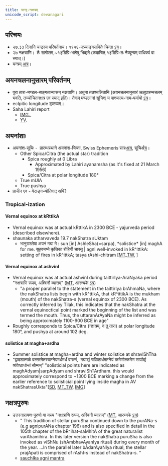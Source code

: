 ```yaml
---
title: चान्द्र-नक्षत्रम्
unicode_script: devanagari
---
```


## परिचयः
- २७.३३ दिनानि चन्द्रस्य परिवर्तनाय। १९५६-पञ्चाङ्गसमितेः चिन्ता [ऽत्र](https://archive.org/stream/HistoryOfCalendarPanchangaCommittee/History-of-Calendar-Panchanga-Committee#page/n40/mode/1up)।
- २७ नक्षत्राणि।  तैः खगोलम् ~१३डिग्रि-भागेषु भिद्यते (कदाचित् १३डिग्रि-तः नैय्यून्यम् वाधिक्यं वा स्यात्।)
- यन्त्रम् [अत्र](http://www.prokerala.com/astrology/nakshatra-finder/)।

## अयनचलनानुसारम् परिवर्तनम्
- पुरा तारा-मण्डल-सङ्गतान्यासन् नक्षत्राणि। अधुना ततश्चलितानि (अयनचलनानुसारं ऋतुप्रारम्भचलम् भवति, तच्चोचितनक्षत्र एव स्याद् इति)। तेषाम् मण्डलानां सूचिश् च पाश्चात्य-नाम-पर्यायो [ऽत्र](https://sa.wikipedia.org/wiki/%E0%A4%A8%E0%A4%95%E0%A5%8D%E0%A4%B7%E0%A4%A4%E0%A5%8D%E0%A4%B0%E0%A4%AE%E0%A5%8D)।
- eclpitic longitude द्रष्टव्यम्।
- Saha Lahiri report
    - [IMG. ](https://imgur.com/a/hShjz)
    - [YV](https://archive.org/stream/HistoryOfCalendarPanchangaCommittee/History-of-Calendar-Panchanga-Committee#page/n77/mode/2up).

## अयनांशाः
- अयनांश\-सूचिः \-  प्रारम्भस्थाने अयनांश-चिन्ता, Swiss Ephemeris सारः[अत्र](http://www.astro.com/swisseph/swisseph.htm#_Toc465773508), सूचिर्[अत्र](http://www.astro.com/swisseph/swephprg.htm#_Toc471829106)।
  - Other Spica/Citra (the actual star) tradition
      - Spica roughly at 0 Libra
          - Approximated by Lahiri ayanamsha (as it's fixed at 21 March 1956)
      - Spica/Citra at polar longitude 180°
  - True mUlA
  - True pushya
- प्राचीन एव \- वेदाङ्गज्योतिषाद् अपि?

### Tropical-ization
#### Vernal equinox at kRttikA
- Vernal equinox was at actual kRttikA in 2300 BCE - yajurveda period (described elsewhere).
- shaunaka atharvaveda 19.7 nakShatra sUktam
    - भानुराश्लेषा अयनं मघा मे : sun \[in\] AshleSha(=sarpa), \*solistice\* \[in\] maghA for me.
        सुहवमग्ने कृत्तिका रोहिणी चास्तु | agnI well-invoked in kR^ittikA: setting of fires in kR^ittkA; tasya rAshi-chitram \[[MT_TW](https://twitter.com/blog_supplement/status/985200041475366912), \]

#### Vernal equinox at ashvinI
- Vernal equinox was at actual ashvinI during taittirIya-AraNyaka period "नक्षत्राणि रूपम्, अश्विनौ व्यात्तम्" ([MT](https://manasataramgini.wordpress.com/2013/11/08/anatomy-and-heavens-in-the-boomorphic-universe/), आरण्यके [ऽत्र](https://archive.org/stream/taittiriya/taittiriya_aranyaka_bhaskara_01#page/n309/mode/2up))
    - "a proper parallel to the statement in the taittirIya brAhmaNa, where the nakShatra lists begin with kR^ttikA, that kR^ittikA is the mukham (mouth) of the nakShatra-s (vernal equinox of 2300 BCE). As correctly inferred by Tilak, this indicates that the nakShatra at the vernal equinoctical point marked the beginning of the list and was termed the mouth. Thus, the uttaranArAyaNa might be inferred as being approximately 1100-900 BCE in age"
- Roughly corresponds to Spica/Citra (नक्षत्रम्, न तु तारा) at polar longitude 180°, and pushya at around 102 deg.

#### solistice at magha+ardha
- Summer solistice at magha+ardha and winter solistice at shraviShTha
- "द्वादशात्मकं वत्सरमेतस्याग्नेयमर्धमर्धं वारुणं,  मघाद्यं
    श्रविष्ठार्धमाग्नेयं क्रमेणोत्क्रमेण सार्पाद्यं श्रविष्ठार्धान्तं
    सौम्यम्" "solisticial points here are indicated as maghAdyam|sarpAdyam and shraviShTArdham. this would approximately correspond to ~1300 BCE marking a change from the earlier reference to solisticial point lying inside magha in AV nakShatrasUkta"\[[SD](https://sanskritdocuments.org/doc_upanishhat/maitri.html?lang=sa), [MT_TW](https://twitter.com/blog_supplement/status/984634039909978112), [IMG](https://i.imgur.com/rNhFPph.jpg)\]

## नक्षत्रपुरुषः
- उत्तरनारायणः पुरुषो वा यस्य "नक्षत्राणि रूपम्, अश्विनौ व्यात्तम्" ([MT](https://manasataramgini.wordpress.com/2013/11/08/anatomy-and-heavens-in-the-boomorphic-universe/), आरण्यके [ऽत्र](https://archive.org/stream/taittiriya/taittiriya_aranyaka_bhaskara_01#page/n309/mode/2up))
    - " This tradition of stellar puruSha continued down to the purANa-s (e.g agnipurANa chapter 196) and is also specified in detail in the 105th chapter of the bR^ihat-saMhitA of the great naturalist varAhamihira. In this later version the nakShatra puruSha is also invoked as viShNu (shAmbhavAyanIya ritual) during every month of the year. ...In the parallel later bAdarAyaNIya ritual, the stellar prajApati is comprised of rAshI-s instead of nakShatra-s. "
    - [sauchIka agni mantra](https://manasataramgini.wordpress.com/2006/11/21/the-path-of-fire/)

